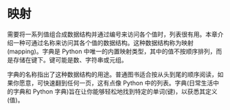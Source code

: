 # 映射

需要将一系列值组合成数据结构并通过编号来访问各个值时，列表很有用。本章介绍一种可通过名称来访问其各个值的数据结构。这种数据结构称为映射(mapping)。字典是 Python 中唯一的内置映射类型，其中的值不按顺序排列，而是存储在键下。键可能是数、字符串或元组。

字典的名称指出了这种数据结构的用途。普通图书适合按从头到尾的顺序阅读，如果你愿意，可快速翻到任何一页，这有点像 Python 中的列表。字典(日常生活中的字典和 Python 字典)旨在让你能够轻松地找到特定的单词(键)，以获悉其定义(值)。
